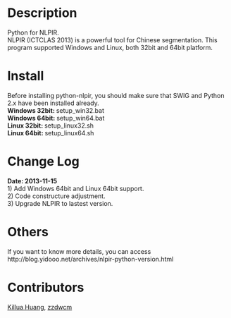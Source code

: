 <h1>Description</h1>
Python for NLPIR. <br/>
NLPIR (ICTCLAS 2013) is a powerful tool for Chinese segmentation. This program supported Windows and Linux, both 32bit and 64bit platform. 

<h1>Install</h1>
Before installing python-nlpir, you should make sure that SWIG and Python 2.x have been installed already.<br/>
<b>Windows 32bit: </b>setup_win32.bat<br/>
<b>Windows 64bit: </b>setup_win64.bat<br/>
<b>Linux 32bit: </b>setup_linux32.sh<br/>
<b>Linux 64bit: </b>setup_linux64.sh<br/>

<h1>Change Log</h1>
<b>Date: 2013-11-15</b><br/>
1) Add Windows 64bit and Linux 64bit support.<br/>
2) Code constructure adjustment.<br/>
3) Upgrade NLPIR to lastest version.<br/>

<h1>Others</h1>
If you want to know more details, you can access http://blog.yidooo.net/archives/nlpir-python-version.html

<h1>Contributors</h1>
<a href="https://github.com/killuahzl">Killua Huang</a>,&nbsp<a href="https://github.com/zzdwcm">zzdwcm</a>
